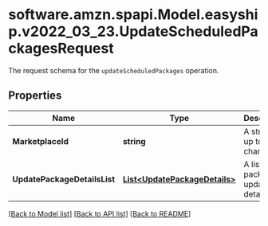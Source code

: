 # software.amzn.spapi.Model.easyship.v2022_03_23.UpdateScheduledPackagesRequest
The request schema for the `updateScheduledPackages` operation.

## Properties

Name | Type | Description | Notes
------------ | ------------- | ------------- | -------------
**MarketplaceId** | **string** | A string of up to 255 characters. | 
**UpdatePackageDetailsList** | [**List&lt;UpdatePackageDetails&gt;**](UpdatePackageDetails.md) | A list of package update details. | 

[[Back to Model list]](../README.md#documentation-for-models) [[Back to API list]](../README.md#documentation-for-api-endpoints) [[Back to README]](../README.md)

